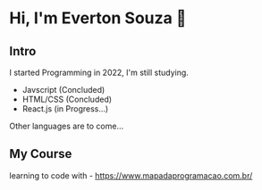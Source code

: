 # Hi, I'm Everton Souza 👋

## Intro

I started Programming in 2022, I'm still studying.

- Javscript (Concluded)
- HTML/CSS (Concluded)
- React.js (in Progress...)

Other languages ​​are to come...

## My Course

learning to code with - https://www.mapadaprogramacao.com.br/
